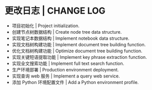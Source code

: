 # 更改日志 | CHANGE LOG

- 项目初始化 | Project initialization.
- 创建节点树数据结构 | Create node tree data structure.
- 实现笔记本数据结构 | Implement notebook data structure.
- 实现文档树构建功能 | Implement document tree building function.
- 优化文档树构建功能 | Optimize document tree building function.
- 实现关键短语提取功能 | Implement key phrase extraction function.
- 实现全文搜索功能 | Implement full text search function.
- 生产环境部署 | Production environment deployment.
- 实现查询 web 服务 | Implement a query web service.
- 添加 Python 环境配置文件 | Add a Python environment profile.
